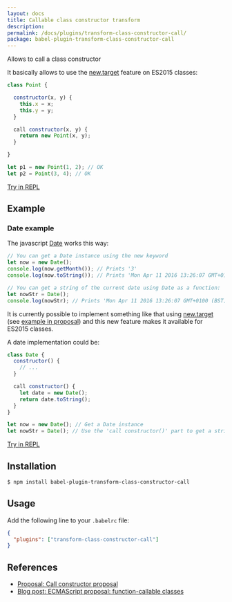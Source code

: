 ```yaml
---
layout: docs
title: Callable class constructor transform
description:
permalink: /docs/plugins/transform-class-constructor-call/
package: babel-plugin-transform-class-constructor-call
---
```


Allows to call a class constructor

It basically allows to use the [new.target](http://mdn.io/new.target) feature on ES2015 classes:

```js
class Point {

  constructor(x, y) {
    this.x = x;
    this.y = y;
  }

  call constructor(x, y) {
    return new Point(x, y);
  }

}

let p1 = new Point(1, 2); // OK
let p2 = Point(3, 4); // OK
```
[Try in REPL](/repl/#?evaluate=true&presets=es2015%2Cstage-0&code=class%20Point%20%7B%0A%0A%20%20constructor(x%2C%20y)%20%7B%0A%20%20%20%20this.x%20%3D%20x%3B%0A%20%20%20%20this.y%20%3D%20y%3B%0A%20%20%7D%0A%0A%20%20call%20constructor(x%2C%20y)%20%7B%0A%20%20%20%20return%20new%20Point(x%2C%20y)%3B%0A%20%20%7D%0A%0A%7D%0A%0Alet%20p1%20%3D%20new%20Point(1%2C%202)%3B%20%2F%2F%20OK%0Alet%20p2%20%3D%20Point(3%2C%204)%3B%20%2F%2F%20OK)

## Example
### Date example
The javascript [Date](http://mdn.io/date) works this way:

```js
// You can get a Date instance using the new keyword
let now = new Date();
console.log(now.getMonth()); // Prints '3'
console.log(now.toString()); // Prints 'Mon Apr 11 2016 13:26:07 GMT+0100 (BST)'

// You can get a string of the current date using Date as a function:
let nowStr = Date();
console.log(nowStr); // Prints 'Mon Apr 11 2016 13:26:07 GMT+0100 (BST)'
```

It is currently possible to implement something like that using [new.target](http://mdn.io/new.target) (see [example in proposal](https://github.com/tc39/ecma262/blob/master/workingdocs/callconstructor.md#motivating-example)) and this new feature makes it available for ES2015 classes.

A date implementation could be:

```js
class Date {
  constructor() {
    // ...
  }

  call constructor() {
    let date = new Date();
    return date.toString();
  }
}

let now = new Date(); // Get a Date instance
let nowStr = Date(); // Use the 'call constructor()' part to get a string value of the current date
```
[Try in REPL](/repl/#?evaluate=true&presets=es2015%2Cstage-0&code=class%20Date%20%7B%0A%20%20constructor()%20%7B%0A%20%20%20%20%2F%2F%20...%0A%20%20%7D%0A%0A%20%20call%20constructor()%20%7B%0A%20%20%20%20let%20date%20%3D%20new%20Date()%3B%0A%20%20%20%20return%20date.toString()%3B%0A%20%20%7D%0A%7D%0A%0Alet%20now%20%3D%20new%20Date()%3B%20%2F%2F%20Get%20a%20Date%20instance%0Alet%20nowStr%20%3D%20Date()%3B%20%2F%2F%20Use%20the%20'call%20constructor()'%20part%20to%20get%20a%20string%20value%20of%20the%20current%20date)

## Installation

```sh
$ npm install babel-plugin-transform-class-constructor-call
```

## Usage

Add the following line to your `.babelrc` file:

```json
{
  "plugins": ["transform-class-constructor-call"]
}
```
## References

* [Proposal: Call constructor proposal](https://github.com/tc39/ecma262/blob/master/workingdocs/callconstructor.md)
* [Blog post: ECMAScript proposal: function-callable classes](http://www.2ality.com/2015/10/call-constructor-esprop.html)
